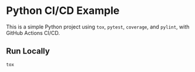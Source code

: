 # Python CI/CD Example

This is a simple Python project using `tox`, `pytest`, `coverage`, and `pylint`, with GitHub Actions CI/CD.

## Run Locally

```bash
tox
